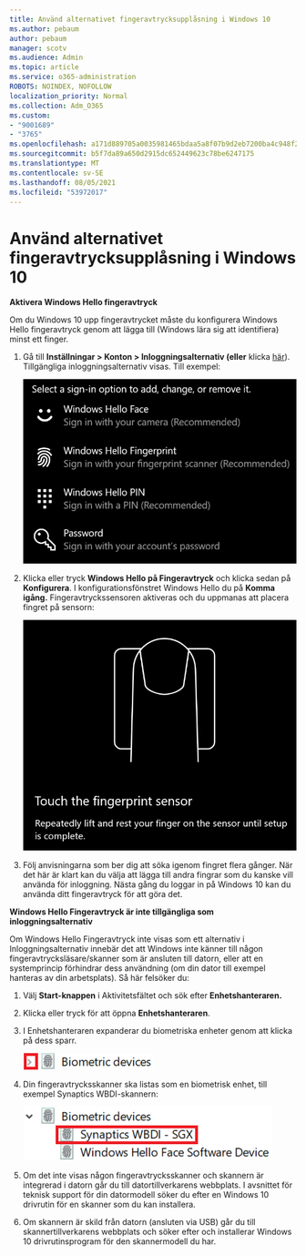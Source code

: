 ```yaml
---
title: Använd alternativet fingeravtrycksupplåsning i Windows 10
ms.author: pebaum
author: pebaum
manager: scotv
ms.audience: Admin
ms.topic: article
ms.service: o365-administration
ROBOTS: NOINDEX, NOFOLLOW
localization_priority: Normal
ms.collection: Adm_O365
ms.custom:
- "9001689"
- "3765"
ms.openlocfilehash: a171d889705a0035981465bdaa5a8f07b9d2eb7200ba4c948f2aaccbf2cc0a21
ms.sourcegitcommit: b5f7da89a650d2915dc652449623c78be6247175
ms.translationtype: MT
ms.contentlocale: sv-SE
ms.lasthandoff: 08/05/2021
ms.locfileid: "53972017"
---
```

# <a name="use-fingerprint-unlock-option-in-windows-10"></a>Använd alternativet fingeravtrycksupplåsning i Windows 10

**Aktivera Windows Hello fingeravtryck**

Om du Windows 10 upp fingeravtrycket måste du konfigurera Windows Hello fingeravtryck genom att lägga till (Windows lära sig att identifiera) minst ett finger. 

1. Gå till **Inställningar > Konton > Inloggningsalternativ (eller** klicka [här](ms-settings:signinoptions?activationSource=GetHelp)). Tillgängliga inloggningsalternativ visas. Till exempel:

    ![Inloggningsalternativ.](media/sign-in-options.png)

2. Klicka eller tryck **Windows Hello på Fingeravtryck** och klicka sedan på **Konfigurera**. I konfigurationsfönstret Windows Hello du på **Komma igång.** Fingeravtryckssensoren aktiveras och du uppmanas att placera fingret på sensorn:

   ![Fingeravtrycks sensor.](media/fingerprint-sensor.png)

3. Följ anvisningarna som ber dig att söka igenom fingret flera gånger. När det här är klart kan du välja att lägga till andra fingrar som du kanske vill använda för inloggning. Nästa gång du loggar in på Windows 10 kan du använda ditt fingeravtryck för att göra det.

**Windows Hello Fingeravtryck är inte tillgängliga som inloggningsalternativ**

Om Windows Hello Fingeravtryck inte visas som ett alternativ i Inloggningsalternativ innebär det att Windows inte känner till någon fingeravtrycksläsare/skanner som är ansluten till datorn, eller att en systemprincip förhindrar dess användning (om din dator till exempel hanteras av din arbetsplats). Så här felsöker du: 

1. Välj **Start-knappen** i Aktivitetsfältet och sök efter **Enhetshanteraren.**

2. Klicka eller tryck för att öppna **Enhetshanteraren**.

3. I Enhetshanteraren expanderar du biometriska enheter genom att klicka på dess sparr.

   ![Biometriska enheter.](media/biometric-devices.png)

4. Din fingeravtrycksskanner ska listas som en biometrisk enhet, till exempel Synaptics WBDI-skannern:

   ![Biometriska enheter.](media/biometric-devices-expanded.png)

5. Om det inte visas någon fingeravtrycksskanner och skannern är integrerad i datorn går du till datortillverkarens webbplats. I avsnittet för teknisk support för din datormodell söker du efter en Windows 10 drivrutin för en skanner som du kan installera.

6. Om skannern är skild från datorn (ansluten via USB) går du till skannertillverkarens webbplats och söker efter och installerar Windows 10 drivrutinsprogram för den skannermodell du har.
